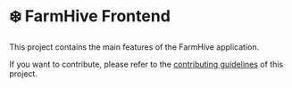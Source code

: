 # ❄️ FarmHive Frontend

This project contains the main features of the FarmHive application.

If you want to contribute, please refer to the [contributing guidelines](./CONTRIBUTING.md) of this project.
